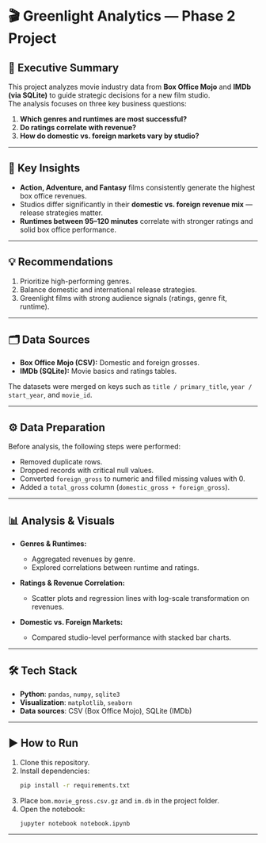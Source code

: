 # 🎬 Greenlight Analytics — Phase 2 Project

## 📖 Executive Summary  
This project analyzes movie industry data from **Box Office Mojo** and **IMDb (via SQLite)** to guide strategic decisions for a new film studio.  
The analysis focuses on three key business questions:

1. **Which genres and runtimes are most successful?**  
2. **Do ratings correlate with revenue?**  
3. **How do domestic vs. foreign markets vary by studio?**  

---

## 🔑 Key Insights  
- **Action, Adventure, and Fantasy** films consistently generate the highest box office revenues.  
- Studios differ significantly in their **domestic vs. foreign revenue mix** — release strategies matter.  
- **Runtimes between 95–120 minutes** correlate with stronger ratings and solid box office performance.  

---

## 💡 Recommendations  
1. Prioritize high-performing genres.  
2. Balance domestic and international release strategies.  
3. Greenlight films with strong audience signals (ratings, genre fit, runtime).  

---

## 🗂️ Data Sources  
- **Box Office Mojo (CSV):** Domestic and foreign grosses.  
- **IMDb (SQLite):** Movie basics and ratings tables.  

The datasets were merged on keys such as `title / primary_title`, `year / start_year`, and `movie_id`.  

---

## ⚙️ Data Preparation  
Before analysis, the following steps were performed:  
- Removed duplicate rows.  
- Dropped records with critical null values.  
- Converted `foreign_gross` to numeric and filled missing values with 0.  
- Added a `total_gross` column (`domestic_gross + foreign_gross`).  

---

## 📊 Analysis & Visuals  
- **Genres & Runtimes:**  
  - Aggregated revenues by genre.  
  - Explored correlations between runtime and ratings.  

- **Ratings & Revenue Correlation:**  
  - Scatter plots and regression lines with log-scale transformation on revenues.  

- **Domestic vs. Foreign Markets:**  
  - Compared studio-level performance with stacked bar charts.  

---

## 🛠️ Tech Stack  
- **Python**: `pandas`, `numpy`, `sqlite3`  
- **Visualization**: `matplotlib`, `seaborn`  
- **Data sources**: CSV (Box Office Mojo), SQLite (IMDb)  

---

## ▶️ How to Run  
1. Clone this repository.  
2. Install dependencies:  
   ```bash
   pip install -r requirements.txt
   ```
3. Place `bom.movie_gross.csv.gz` and `im.db` in the project folder.  
4. Open the notebook:  
   ```bash
   jupyter notebook notebook.ipynb
   ```

---
